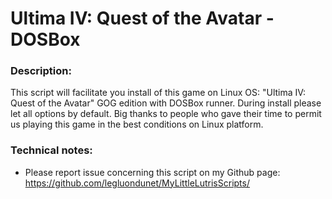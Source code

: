# Ultima IV: Quest of the Avatar - DOSBox

### Description:
This script will facilitate you install of this game on Linux OS:
"Ultima IV: Quest of the Avatar" GOG edition with DOSBox runner.
During install please let all options by default.
Big thanks to people who gave their time to permit us playing this game in the best conditions on Linux platform.

### Technical notes:
- Please report issue concerning this script on my Github page:
https://github.com/legluondunet/MyLittleLutrisScripts/

